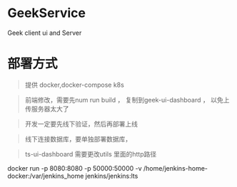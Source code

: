 # GeekService
Geek client ui and Server


# 部署方式
> 提供 docker,docker-compose k8s

> 前端修改，需要先num run build ， 复制到geek-ui-dashboard ， 以免上传服务器太大了

> 开发一定要先线下验证，然后再部署上线
  
> 线下连接数据库，要单独部署数据库，

> ts-ui-dashboard 需要更改utils 里面的http路径

> 
docker run -p 8080:8080 -p 50000:50000  -v /home/jenkins-home-docker:/var/jenkins_home  jenkins/jenkins:lts

